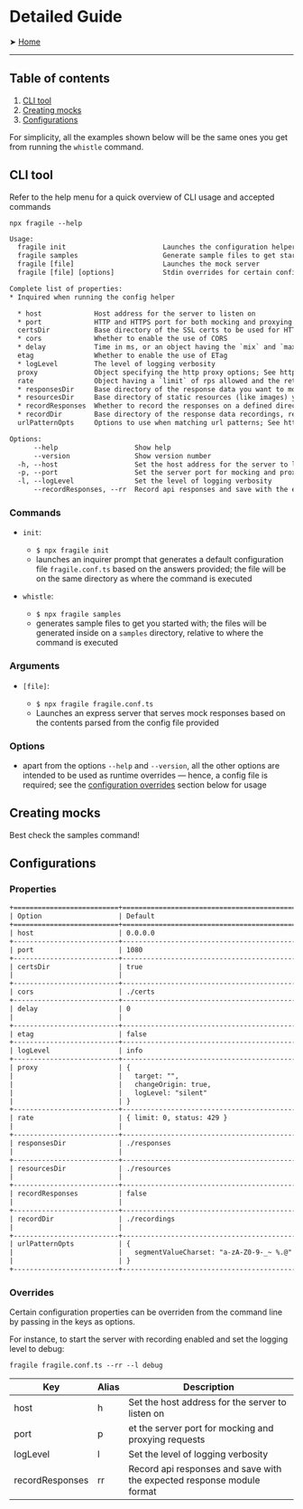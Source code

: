 # Detailed Guide

➤ [Home](../README.md)

---

## Table of contents

1. [CLI tool](#cli-tool)
2. [Creating mocks](#creating-mocks)
3. [Configurations](#configurations)

For simplicity, all the examples shown below will be the same ones you get from running the `whistle` command.

## CLI tool

Refer to the help menu for a quick overview of CLI usage and accepted commands

`npx fragile --help`

```txt
Usage:
  fragile init                        Launches the configuration helper
  fragile samples                     Generate sample files to get started with
  fragile [file]                      Launches the mock server
  fragile [file] [options]            Stdin overrides for certain config properties; See options list below

Complete list of properties:
* Inquired when running the config helper

  * host             Host address for the server to listen on
  * port             HTTP and HTTPS port for both mocking and proxying requests
  certsDir           Base directory of the SSL certs to be used for HTTPS protocol, relative to the config file
  * cors             Whether to enable the use of CORS
  * delay            Time in ms, or an object having the `mix` and `max` delay before returning a response
  etag               Whether to enable the use of ETag
  * logLevel         The level of logging verbosity
  proxy              Object specifying the http proxy options; See https://www.npmjs.com/package/http-proxy-middleware
  rate               Object having a `limit` of rps allowed and the return `status` if the limit is reached
  * responsesDir     Base directory of the response data you want to mock, relative to the config file
  * resourcesDir     Base directory of static resources (like images) you want to serve, relative to the config file
  * recordResponses  Whether to record the responses on a defined directory; Use with `recordDir`
  * recordDir        Base directory of the response data recordings, relative to the config file
  urlPatternOpts     Options to use when matching url patterns; See https://www.npmjs.com/package/url-pattern

Options:
      --help                   Show help                                                                       [boolean]
      --version                Show version number                                                             [boolean]
  -h, --host                   Set the host address for the server to listen on                                 [string]
  -p, --port                   Set the server port for mocking and proxying requests                            [number]
  -l, --logLevel               Set the level of logging verbosity                                               [string]
      --recordResponses, --rr  Record api responses and save with the expected response module format          [boolean]
```

### Commands

- `init`:

  - `$ npx fragile init`
  - launches an inquirer prompt that generates a default configuration file `fragile.conf.ts` based on the answers provided; the file will be on the same directory as where the command is executed

- `whistle`:

  - `$ npx fragile samples`
  - generates sample files to get you started with; the files will be generated inside on a `samples` directory, relative to where the command is executed

### Arguments

- `[file]`:

  - `$ npx fragile fragile.conf.ts`
  - Launches an express server that serves mock responses based on the contents parsed from the config file provided

### Options

- apart from the options `--help` and `--version`, all the other options are intended to be used as runtime overrides — hence, a config file is required; see the [configuration overrides](##overrides) section below for usage

## Creating mocks

Best check the samples command!

## Configurations

### Properties

```txt
+==========================+===========================================+============================================================+
| Option                   | Default                                   | Description                                                |
+==========================+===========================================+============================================================+
| host                     | 0.0.0.0                                   | Host address for the server to listen on                   |
+--------------------------+-------------------------------------------+------------------------------------------------------------+
| port                     | 1080                                      | HTTP and HTTPS port for both mocking and proxying requests |
+--------------------------+-------------------------------------------+------------------------------------------------------------+
| certsDir                 | true                                      | Base directory of the SSL certs to be used for             |
|                          |                                           | HTTPS protocol, relative to the config file                |
+--------------------------+-------------------------------------------+------------------------------------------------------------+
| cors                     | ./certs                                   | Whether to enable the use of CORS               .          |
+--------------------------+-------------------------------------------+------------------------------------------------------------+
| delay                    | 0                                         | Time in ms, or an object having the `mix` and `max`        |
|                          |                                           | delay before returning a response                          |
+--------------------------+-------------------------------------------+------------------------------------------------------------+
| etag                     | false                                     | Whether to enable the use of ETag                          |
+--------------------------+-------------------------------------------+------------------------------------------------------------+
| logLevel                 | info                                      | The level of logging verbosity                             |
+--------------------------+-------------------------------------------+------------------------------------------------------------+
| proxy                    | {                                         | Object specifying the http proxy options;                  |
|                          |   target: "",                             | See https://www.npmjs.com/package/http-proxy-middleware    |
|                          |   changeOrigin: true,                     |                                                            |
|                          |   logLevel: "silent"                      |                                                            |
|                          | }                                         |                                                            |
+--------------------------+-------------------------------------------+------------------------------------------------------------+
| rate                     | { limit: 0, status: 429 }                 | Object having a `limit` of rps allowed and the             |
|                          |                                           | return `status` if the limit is reached                    |
+--------------------------+-------------------------------------------+------------------------------------------------------------+
| responsesDir             | ./responses                               | Base directory of the response data you want to mock,      |
|                          |                                           | relative to the config file                                |
+--------------------------+-------------------------------------------+------------------------------------------------------------+
| resourcesDir             | ./resources                               | Base directory of static resources (like images)           |
|                          |                                           | you want to serve, relative to the config file             |
+--------------------------+-------------------------------------------+------------------------------------------------------------+
| recordResponses          | false                                     | Whether to record the responses on a defined directory;    |
|                          |                                           | Use with `recordDir`                                       |
+--------------------------+-------------------------------------------+------------------------------------------------------------+
| recordDir                | ./recordings                              | Base directory of the response data recordings,            |
|                          |                                           | relative to the config file                                |
+--------------------------+-------------------------------------------+------------------------------------------------------------+
| urlPatternOpts           | {                                         | Options to use when matching url patterns;                 |
|                          |   segmentValueCharset: "a-zA-Z0-9-_~ %.@" | See https://www.npmjs.com/package/url-pattern              |
|                          | }                                         |                                                            |
+--------------------------+-------------------------------------------+------------------------------------------------------------+

```

### Overrides

Certain configuration properties can be overriden from the command line by passing in the keys as options.

For instance, to start the server with recording enabled and set the logging level to debug:

`fragile fragile.conf.ts --rr --l debug`

| Key             | Alias | Description                                                            |
| --------------- | ----- | ---------------------------------------------------------------------- |
| host            | h     | Set the host address for the server to listen on                       |
| port            | p     | et the server port for mocking and proxying requests                   |
| logLevel        | l     | Set the level of logging verbosity                                     |
| recordResponses | rr    | Record api responses and save with the expected response module format |
